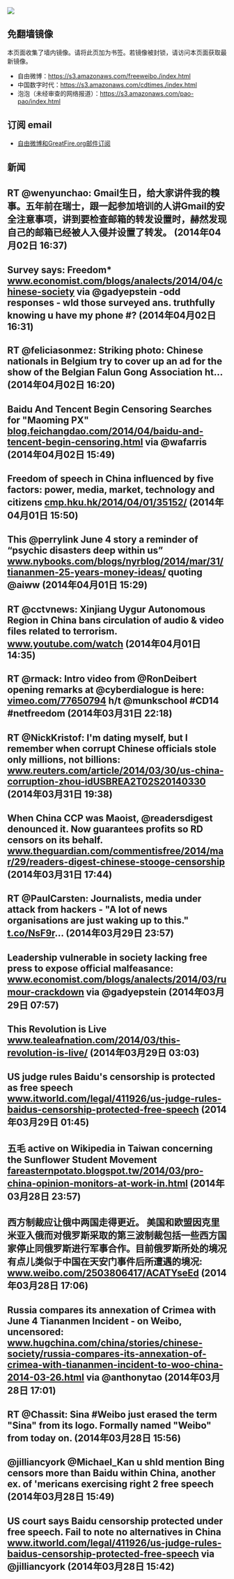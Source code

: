 <img src="https://raw.githubusercontent.com/greatfire/z/master/logos.gif" />

## 免翻墙镜像
本页面收集了墙内镜像。请将此页加为书签。若镜像被封锁，请访问本页面获取最新镜像。
* 自由微博：https://s3.amazonaws.com/freeweibo./index.html
* 中国数字时代：https://s3.amazonaws.com/cdtimes./index.html
* 泡泡（未经审查的网络报道）：https://s3.amazonaws.com/pao-pao/index.html

## 订阅 email
* <a href="https://greatfire.us7.list-manage.com/subscribe?u=854fca58782082e0cbdf204a0&id=c78949b93c">自由微博和GreatFire.org邮件订阅</a>
		
## 新闻
RT @wenyunchao: Gmail生日，给大家讲件我的糗事。五年前在瑞士，跟一起参加培训的人讲Gmail的安全注意事项，讲到要检查邮箱的转发设置时，赫然发现自己的邮箱已经被人入侵并设置了转发。 (2014年04月02日 16:37)
 ---
Survey says: Freedom* <a href="http://www.economist.com/blogs/analects/2014/04/chinese-society?fsrc=scn/tw_ec/freedom_with_an_asterisk">www.economist.com/blogs/analects/2014/04/chinese-society</a> via @gadyepstein -odd responses - wld those surveyed ans. truthfully knowing u have my phone #? (2014年04月02日 16:31)
 ---
RT @feliciasonmez: Striking photo: Chinese nationals in Belgium try to cover up an ad for the show of the Belgian Falun Gong Association ht… (2014年04月02日 16:20)
 ---
Baidu And Tencent Begin Censoring Searches for "Maoming PX" <a href="http://blog.feichangdao.com/2014/04/baidu-and-tencent-begin-censoring.html">blog.feichangdao.com/2014/04/baidu-and-tencent-begin-censoring.html</a> via @wafarris (2014年04月02日 15:49)
 ---
Freedom of speech in China influenced by five factors: power, media, market, technology and citizens <a href="http://cmp.hku.hk/2014/04/01/35152/?utm_source=twitterfeed&utm_medium=twitter">cmp.hku.hk/2014/04/01/35152/</a> (2014年04月01日 15:50)
 ---
This @perrylink June 4 story a reminder of “psychic disasters deep within us” <a href="http://www.nybooks.com/blogs/nyrblog/2014/mar/31/tiananmen-25-years-money-ideas/">www.nybooks.com/blogs/nyrblog/2014/mar/31/tiananmen-25-years-money-ideas/</a> quoting @aiww (2014年04月01日 15:29)
 ---
RT @cctvnews: Xinjiang Uygur Autonomous Region in China bans circulation of audio &amp; video files related to terrorism. <a href="http://www.youtube.com/watch?v=rX0K8rr3RWw&list=PLt-M8o1W_GdSherIG5KY36Wp4Vj0qiqG5">www.youtube.com/watch</a> (2014年04月01日 14:35)
 ---
RT @rmack: Intro video from @RonDeibert opening remarks at @cyberdialogue is here: <a href="http://vimeo.com/77650794">vimeo.com/77650794</a> h/t @munkschool #CD14 #netfreedom (2014年03月31日 22:18)
 ---
RT @NickKristof: I'm dating myself, but I remember when corrupt Chinese officials stole only millions, not billions: <a href="http://www.reuters.com/article/2014/03/30/us-china-corruption-zhou-idUSBREA2T02S20140330">www.reuters.com/article/2014/03/30/us-china-corruption-zhou-idUSBREA2T02S20140330</a> (2014年03月31日 19:38)
 ---
When China CCP was Maoist, @readersdigest denounced it. Now guarantees profits so RD censors on its behalf.   <a href="http://www.theguardian.com/commentisfree/2014/mar/29/readers-digest-chinese-stooge-censorship?CMP=twt_gu">www.theguardian.com/commentisfree/2014/mar/29/readers-digest-chinese-stooge-censorship</a> (2014年03月31日 17:44)
 ---
RT @PaulCarsten: Journalists, media under attack from hackers - "A lot of news organisations are just waking up to this." <a href="http://t.co/NsF9r">t.co/NsF9r</a>… (2014年03月29日 23:57)
 ---
Leadership vulnerable in society lacking free press to expose official malfeasance: <a href="http://www.economist.com/blogs/analects/2014/03/rumour-crackdown?utm_content=bufferfbde3&utm_medium=social&utm_source=twitter.com&utm_campaign=buffer">www.economist.com/blogs/analects/2014/03/rumour-crackdown</a> via @gadyepstein (2014年03月29日 07:57)
 ---
This Revolution is Live <a href="http://www.tealeafnation.com/2014/03/this-revolution-is-live/">www.tealeafnation.com/2014/03/this-revolution-is-live/</a> (2014年03月29日 03:03)
 ---
US judge rules Baidu's censorship is protected as free speech <a href="http://www.itworld.com/legal/411926/us-judge-rules-baidus-censorship-protected-free-speech">www.itworld.com/legal/411926/us-judge-rules-baidus-censorship-protected-free-speech</a> (2014年03月29日 01:45)
 ---
五毛 active on Wikipedia in Taiwan concerning the Sunflower Student Movement <a href="http://fareasternpotato.blogspot.tw/2014/03/pro-china-opinion-monitors-at-work-in.html?utm_content=buffer2b766&utm_medium=social&utm_source=twitter.com&utm_campaign=buffer">fareasternpotato.blogspot.tw/2014/03/pro-china-opinion-monitors-at-work-in.html</a> (2014年03月28日 23:57)
 ---
西方制裁应让俄中两国走得更近。 美国和欧盟因克里米亚入俄而对俄罗斯采取的第三波制裁包括一些西方国家停止同俄罗斯进行军事合作。目前俄罗斯所处的境况有点儿类似于中国在天安门事件后所遭遇的境况: <a href="http://www.weibo.com/2503806417/ACATYseEd">www.weibo.com/2503806417/ACATYseEd</a> (2014年03月28日 17:06)
 ---
Russia compares its annexation of Crimea with June 4 Tiananmen Incident - on Weibo, uncensored: <a href="http://www.hugchina.com/china/stories/chinese-society/russia-compares-its-annexation-of-crimea-with-tiananmen-incident-to-woo-china-2014-03-26.html#.UzU6E8W8whI.twitter">www.hugchina.com/china/stories/chinese-society/russia-compares-its-annexation-of-crimea-with-tiananmen-incident-to-woo-china-2014-03-26.html</a> via @anthonytao (2014年03月28日 17:01)
 ---
RT @Chassit: Sina #Weibo just erased the term "Sina" from its logo. Formally named "Weibo" from today on. (2014年03月28日 15:56)
 ---
@jilliancyork @Michael_Kan u shld mention Bing censors more than Baidu within China, another ex. of 'mericans exercising right 2 free speech (2014年03月28日 15:49)
 ---
US court says Baidu censorship protected under free speech. Fail to note no alternatives in China <a href="http://www.itworld.com/legal/411926/us-judge-rules-baidus-censorship-protected-free-speech">www.itworld.com/legal/411926/us-judge-rules-baidus-censorship-protected-free-speech</a> via @jilliancyork (2014年03月28日 15:42)
 ---
